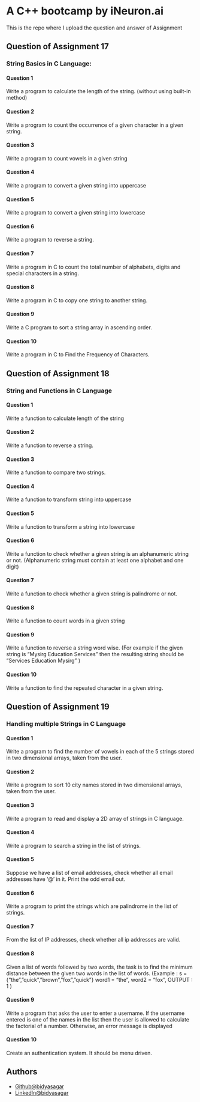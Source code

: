 # A C++ bootcamp by iNeuron.ai

This is the repo where I upload the question and answer of Assignment

## Question of Assignment 17

### String Basics in C Language:

#### Question 1

Write a program to calculate the length of the string. (without using built-in method)

#### Question 2

Write a program to count the occurrence of a given character in a given string.

#### Question 3

Write a program to count vowels in a given string

#### Question 4

Write a program to convert a given string into uppercase

#### Question 5

Write a program to convert a given string into lowercase

#### Question 6

Write a program to reverse a string.

#### Question 7

Write a program in C to count the total number of alphabets, digits and special characters in a string.

#### Question 8

Write a program in C to copy one string to another string.

#### Question 9

Write a C program to sort a string array in ascending order.

#### Question 10

Write a program in C to Find the Frequency of Characters.

## Question of Assignment 18

### String and Functions in C Language

#### Question 1

Write a function to calculate length of the string

#### Question 2

Write a function to reverse a string.

#### Question 3

Write a function to compare two strings.

#### Question 4

Write a function to transform string into uppercase

#### Question 5

Write a function to transform a string into lowercase

#### Question 6

Write a function to check whether a given string is an alphanumeric string or not. (Alphanumeric string must contain at least one alphabet and one digit)

#### Question 7

Write a function to check whether a given string is palindrome or not.

#### Question 8

Write a function to count words in a given string

#### Question 9

Write a function to reverse a string word wise. (For example if the given string is “Mysirg Education Services” then the resulting string should be “Services Education Mysirg” )

#### Question 10

Write a function to find the repeated character in a given string.

## Question of Assignment 19

### Handling multiple Strings in C Language

#### Question 1

Write a program to find the number of vowels in each of the 5 strings stored in two dimensional arrays, taken from the user.

#### Question 2

Write a program to sort 10 city names stored in two dimensional arrays, taken from the user.

#### Question 3

Write a program to read and display a 2D array of strings in C language.

#### Question 4

Write a program to search a string in the list of strings.

#### Question 5

Suppose we have a list of email addresses, check whether all email addresses have ‘@’ in it. Print the odd email out.

#### Question 6

Write a program to print the strings which are palindrome in the list of strings.

#### Question 7

From the list of IP addresses, check whether all ip addresses are valid.

#### Question 8

Given a list of words followed by two words, the task is to find the minimum distance between the given two words in the list of words. (Example : s = {“the”,”quick”,”brown”,”fox”,”quick”} word1 = “the”, word2 = “fox”, OUTPUT : 1 )

#### Question 9

Write a program that asks the user to enter a username. If the username entered is one of the names in the list then the user is allowed to calculate the factorial of a number. Otherwise, an error message is displayed

#### Question 10

Create an authentication system. It should be menu driven.

## Authors

- [Github@bidyasagar](https://github.com/BidyasagarAnupam)
- [LinkedIn@bidyasagar](https://www.linkedin.com/in/bidyasagar-mohapatra-b86581203/)
